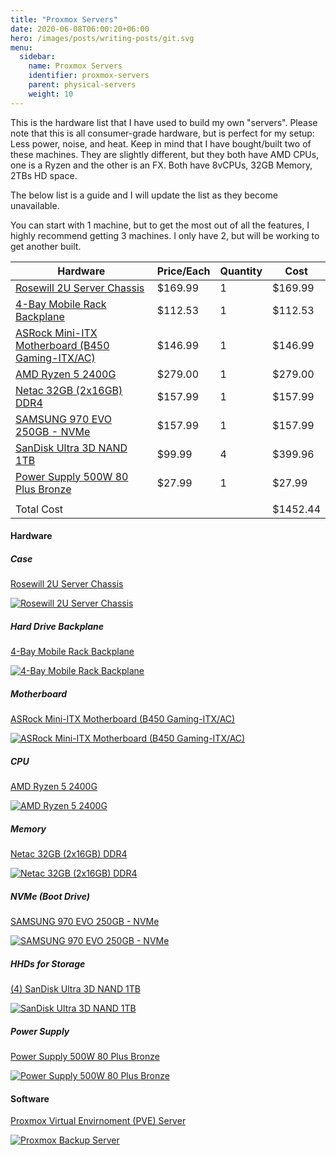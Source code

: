 ```yaml
---
title: "Proxmox Servers"
date: 2020-06-08T06:00:20+06:00
hero: /images/posts/writing-posts/git.svg
menu:
  sidebar:
    name: Proxmox Servers
    identifier: proxmox-servers
    parent: physical-servers
    weight: 10
---
```


This is the hardware list that I have used to build my own "servers". Please note that this is all consumer-grade hardware, but is perfect for my setup: Less power, noise, and heat. Keep in mind that I have bought/built two of these machines. They are slightly different, but they both have AMD CPUs, one is a Ryzen and the other is an FX. Both have 8vCPUs, 32GB Memory, 2TBs HD space.

The below list is a guide and I will update the list as they become unavailable.

You can start with 1 machine, but to get the most out of all the features, I highly recommend getting 3 machines. I only have 2, but will be working to get another built.


| Hardware | Price/Each | Quantity | Cost |
| ----------- | ----------- | ----------- | ----------- |
| [Rosewill 2U Server Chassis](https://amzn.to/3H10n6Y) | $169.99 | 1 | $169.99 |
| [4-Bay Mobile Rack Backplane](https://amzn.to/3yYh4ek) | $112.53 | 1 | $112.53 |
| [ASRock Mini-ITX Motherboard (B450 Gaming-ITX/AC)](https://amzn.to/3fLk1Yy) | $146.99 | 1 | $146.99 |
| [AMD Ryzen 5 2400G](https://amzn.to/3IrIBd3) | $279.00 | 1 | $279.00 |
| [Netac 32GB (2x16GB) DDR4](https://amzn.to/3AnCioj) | $157.99 | 1 | $157.99 |
| [SAMSUNG 970 EVO 250GB - NVMe](https://amzn.to/3tNMepF) | $157.99 | 1 | $157.99 |
| [SanDisk Ultra 3D NAND 1TB](https://amzn.to/3KzngQO) | $99.99 | 4 | $399.96 |
| [Power Supply 500W 80 Plus Bronze](https://amzn.to/3FSpCXB) | $27.99 | 1 | $27.99 |
| | | | | |
| Total Cost |  |  | $1452.44 |

#### Hardware

##### Case
[Rosewill 2U Server Chassis](https://amzn.to/3H10n6Y)

[![Rosewill 2U Server Chassis](https://m.media-amazon.com/images/I/61KgI5oRc1L._AC_SL1500_.jpg)](https://amzn.to/3H10n6Y)

##### Hard Drive Backplane
[4-Bay Mobile Rack Backplane](https://amzn.to/3yYh4ek)

[![4-Bay Mobile Rack Backplane](https://ws-na.amazon-adsystem.com/widgets/q?_encoding=UTF8&MarketPlace=US&ASIN=B00OUSU8MI&ServiceVersion=20070822&ID=AsinImage&WS=1&Format=_SL250_&tag=ryleesnet-20)](https://amzn.to/3yYh4ek)

##### Motherboard
[ASRock Mini-ITX Motherboard (B450 Gaming-ITX/AC)](https://amzn.to/3fLk1Yy)

[![ASRock Mini-ITX Motherboard (B450 Gaming-ITX/AC)](https://m.media-amazon.com/images/I/71708HNuRnL._AC_SL1200_.jpg)](https://amzn.to/3fLk1Yy)

##### CPU
[AMD Ryzen 5 2400G](https://amzn.to/3IrIBd3)

[![AMD Ryzen 5 2400G](https://m.media-amazon.com/images/I/61LtQsThBZL._AC_SL1500_.jpg)](https://amzn.to/3IrIBd3)

##### Memory
[Netac 32GB (2x16GB) DDR4](https://amzn.to/3AnCioj)

[![Netac 32GB (2x16GB) DDR4](https://m.media-amazon.com/images/I/71-ljG6xTuL._AC_SL1500_.jpg)](https://amzn.to/3AnCioj)

##### NVMe (Boot Drive)
[SAMSUNG 970 EVO 250GB - NVMe](https://amzn.to/3tNMepF)

[![SAMSUNG 970 EVO 250GB - NVMe](https://m.media-amazon.com/images/I/61qspwg-bvL._AC_SL1500_.jpg)](https://amzn.to/3tNMepF)

##### HHDs for Storage
[(4) SanDisk Ultra 3D NAND 1TB](https://amzn.to/3KzngQO)

[![SanDisk Ultra 3D NAND 1TB](https://m.media-amazon.com/images/I/71ETKYdbjLL._AC_SL1500_.jpg)](https://amzn.to/3KzngQO)

##### Power Supply
[Power Supply 500W 80 Plus Bronze](https://amzn.to/3FSpCXB)

[![Power Supply 500W 80 Plus Bronze](https://m.media-amazon.com/images/I/81sL3oDQI2L._AC_SL1500_.jpg)](https://amzn.to/3FSpCXB)

#### Software
[Proxmox Virtual Envirnoment (PVE) Server](https://proxmox.com/en/proxmox-ve)

[![Proxmox Backup Server](https://proxmox.com/images/proxmox/Proxmox_logo_standard_hex_400px.png)](https://proxmox.com/en/proxmox-ve)